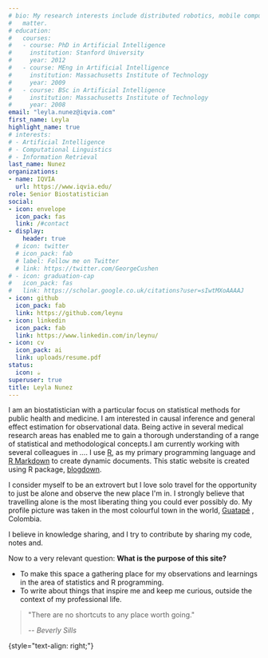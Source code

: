 ```yaml
---
# bio: My research interests include distributed robotics, mobile computing and programmable
#   matter.
# education:
#   courses:
#   - course: PhD in Artificial Intelligence
#     institution: Stanford University
#     year: 2012
#   - course: MEng in Artificial Intelligence
#     institution: Massachusetts Institute of Technology
#     year: 2009
#   - course: BSc in Artificial Intelligence
#     institution: Massachusetts Institute of Technology
#     year: 2008
email: "leyla.nunez@iqvia.com"
first_name: Leyla
highlight_name: true
# interests:
# - Artificial Intelligence
# - Computational Linguistics
# - Information Retrieval
last_name: Nunez
organizations:
- name: IQVIA
  url: https://www.iqvia.edu/
role: Senior Biostatistician
social:
- icon: envelope
  icon_pack: fas
  link: /#contact
- display:
    header: true
  # icon: twitter
  # icon_pack: fab
  # label: Follow me on Twitter
  # link: https://twitter.com/GeorgeCushen
# - icon: graduation-cap
#   icon_pack: fas
#   link: https://scholar.google.co.uk/citations?user=sIwtMXoAAAAJ
- icon: github
  icon_pack: fab
  link: https://github.com/leynu
- icon: linkedin
  icon_pack: fab
  link: https://www.linkedin.com/in/leynu/
- icon: cv
  icon_pack: ai
  link: uploads/resume.pdf
status:
  icon: ☕️
superuser: true
title: Leyla Nunez
---
```


I am an biostatistician with a particular focus on statistical methods for public health and medicine. I am interested in causal inference and general effect estimation for observational data. Being active in several medical research areas has enabled me to gain a thorough understanding of a range of statistical and methodological concepts.I am currently working with several colleagues in .... I use [R](https://www.r-project.org/), as my primary programming language and [R Markdown](https://rmarkdown.rstudio.com/) to create dynamic documents. This static website is created using R package, [blogdown](https://bookdown.org/yihui/blogdown/).

I consider myself to be an extrovert but I love solo travel for the opportunity to just be alone and observe the new place I'm in. I strongly believe that travelling alone is the most liberating thing you could ever possibly do. My profile picture was taken in the most colourful town in the world, [Guatapé](https://rmarkdown.rstudio.com/) , Colombia.

I believe in knowledge sharing, and I try to contribute by sharing my code, notes and.

Now to a very relevant question: **What is the purpose of this site?**

-   To make this space a gathering place for my observations and learnings in the area of statistics and R programming.
-   To write about things that inspire me and keep me curious, outside the context of my professional life.

> "There are no shortcuts to any place worth going."
>
> -- <cite>Beverly Sills</cite>

{style="text-align: right;"}
